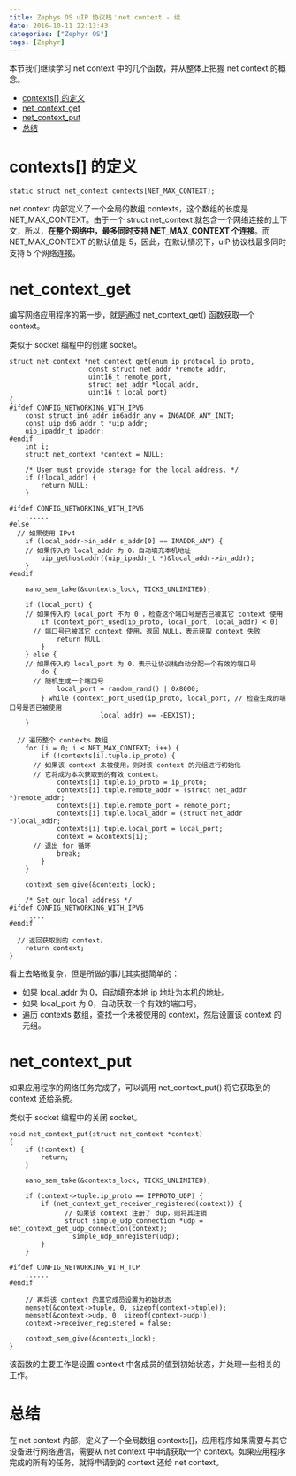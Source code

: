 ```yaml
---
title: Zephys OS uIP 协议栈：net context - 续
date: 2016-10-11 22:13:43
categories: ["Zephyr OS"]
tags: [Zephyr]
---
```


本节我们继续学习 net context 中的几个函数，并从整体上把握 net context 的概念。

- [contexts[] 的定义](#contexts[]-的定义)
- [net_context_get](#net_context_get)
- [net_context_put](#net_context_put)
- [总结](#总结)

# contexts[] 的定义
```
static struct net_context contexts[NET_MAX_CONTEXT];
```
net context 内部定义了一个全局的数组 contexts，这个数组的长度是 NET_MAX_CONTEXT。由于一个 struct net_context 就包含一个网络连接的上下文，所以，**在整个网络中，最多同时支持 NET_MAX_CONTEXT 个连接**。而 NET_MAX_CONTEXT 的默认值是 5，因此，在默认情况下，uIP 协议栈最多同时支持 5 个网络连接。

# net_context_get
编写网络应用程序的第一步，就是通过 net_context_get() 函数获取一个 context。

类似于 socket 编程中的创建 socket。

```
struct net_context *net_context_get(enum ip_protocol ip_proto,
				    const struct net_addr *remote_addr,
				    uint16_t remote_port,
				    struct net_addr *local_addr,
				    uint16_t local_port)
{
#ifdef CONFIG_NETWORKING_WITH_IPV6
	const struct in6_addr in6addr_any = IN6ADDR_ANY_INIT;
	const uip_ds6_addr_t *uip_addr;
	uip_ipaddr_t ipaddr;
#endif
	int i;
	struct net_context *context = NULL;

	/* User must provide storage for the local address. */
	if (!local_addr) {
		return NULL;
	}

#ifdef CONFIG_NETWORKING_WITH_IPV6
	......
#else
  // 如果使用 IPv4
	if (local_addr->in_addr.s_addr[0] == INADDR_ANY) {
    // 如果传入的 local_addr 为 0，自动填充本机地址
		uip_gethostaddr((uip_ipaddr_t *)&local_addr->in_addr);
	}
#endif

	nano_sem_take(&contexts_lock, TICKS_UNLIMITED);

	if (local_port) {
    // 如果传入的 local_port 不为 0 ，检查这个端口号是否已被其它 context 使用
		if (context_port_used(ip_proto, local_port, local_addr) < 0)
      // 端口号已被其它 context 使用，返回 NULL，表示获取 context 失败
			return NULL;
		}
	} else {
    // 如果传入的 local_port 为 0，表示让协议栈自动分配一个有效的端口号
		do {
      // 随机生成一个端口号
			local_port = random_rand() | 0x8000;
		} while (context_port_used(ip_proto, local_port, // 检查生成的端口号是否已被使用
					   local_addr) == -EEXIST);
	}

  // 遍历整个 contexts 数组
	for (i = 0; i < NET_MAX_CONTEXT; i++) {
		if (!contexts[i].tuple.ip_proto) {
      // 如果该 context 未被使用，则对该 context 的元组进行初始化
      // 它将成为本次获取到的有效 context。
			contexts[i].tuple.ip_proto = ip_proto;
			contexts[i].tuple.remote_addr = (struct net_addr *)remote_addr;
			contexts[i].tuple.remote_port = remote_port;
			contexts[i].tuple.local_addr = (struct net_addr *)local_addr;
			contexts[i].tuple.local_port = local_port;
			context = &contexts[i];
      // 退出 for 循环
			break;
		}
	}

	context_sem_give(&contexts_lock);

	/* Set our local address */
#ifdef CONFIG_NETWORKING_WITH_IPV6
	.....
#endif

  // 返回获取到的 context。
	return context;
}
```
看上去略微复杂，但是所做的事儿其实挺简单的：
- 如果 local_addr 为 0，自动填充本地 ip 地址为本机的地址。
- 如果 local_port 为 0，自动获取一个有效的端口号。
- 遍历 contexts 数组，查找一个未被使用的 context，然后设置该 context 的元组。

# net_context_put
如果应用程序的网络任务完成了，可以调用 net_context_put() 将它获取到的  context 还给系统。

类似于 socket 编程中的关闭 socket。

```
void net_context_put(struct net_context *context)
{
	if (!context) {
		return;
	}

	nano_sem_take(&contexts_lock, TICKS_UNLIMITED);

	if (context->tuple.ip_proto == IPPROTO_UDP) {
		if (net_context_get_receiver_registered(context)) {
			  // 如果该 context 注册了 dup，则将其注销
			  struct simple_udp_connection *udp =	net_context_get_udp_connection(context);
				simple_udp_unregister(udp);
		}
	}

#ifdef CONFIG_NETWORKING_WITH_TCP
	......
#endif

	// 再将该 context 的其它成员设置为初始状态
	memset(&context->tuple, 0, sizeof(context->tuple));
	memset(&context->udp, 0, sizeof(context->udp));
	context->receiver_registered = false;

	context_sem_give(&contexts_lock);
}
```
该函数的主要工作是设置 context 中各成员的值到初始状态，并处理一些相关的工作。

# 总结
在 net context 内部，定义了一个全局数组 contexts[]，应用程序如果需要与其它设备进行网络通信，需要从 net context 中申请获取一个 context。如果应用程序完成的所有的任务，就将申请到的 context 还给 net context。
